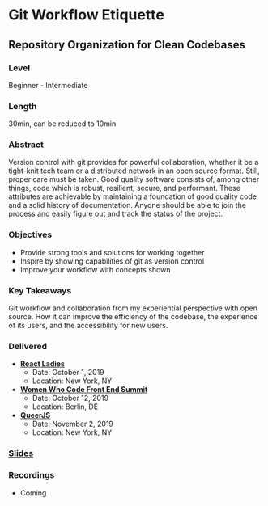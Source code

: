 # Git Workflow Etiquette

## Repository Organization for Clean Codebases

### Level

Beginner - Intermediate

### Length

30min, can be reduced to 10min

### Abstract

Version control with git provides for powerful collaboration, whether it be a tight-knit tech team or a distributed network in an open source format. Still, proper care must be taken. Good quality software consists of, among other things, code which is robust, resilient, secure, and performant. These attributes are achievable by maintaining a foundation of good quality code and a solid history of documentation. Anyone should be able to join the process and easily figure out and track the status of the project.

### Objectives

- Provide strong tools and solutions for working together
- Inspire by showing capabilities of git as version control
- Improve your workflow with concepts shown

### Key Takeaways

Git workflow and collaboration from my experiential perspective with open source. How it can improve the efficiency of the codebase, the experience of its users, and the accessibility for new users.

### Delivered

- [**React Ladies**][reactladies]
  - Date: October 1, 2019
  - Location: New York, NY
- [**Women Who Code Front End Summit**][wwcberlin]
  - Date: October 12, 2019
  - Location: Berlin, DE
- [**QueerJS**][queerjs]
  - Date: November 2, 2019
  - Location: New York, NY

### [Slides][gitslides]

### Recordings

- Coming

[reactladies]: https://www.meetup.com/React-Ladies/events/264903247/
[wwcberlin]: https://frontend.womenwhocode.dev/
[queerjs]: https://queerjs.com/new-york
[gitslides]: slides/git-workflow-powerpoint-outreach.ppt
